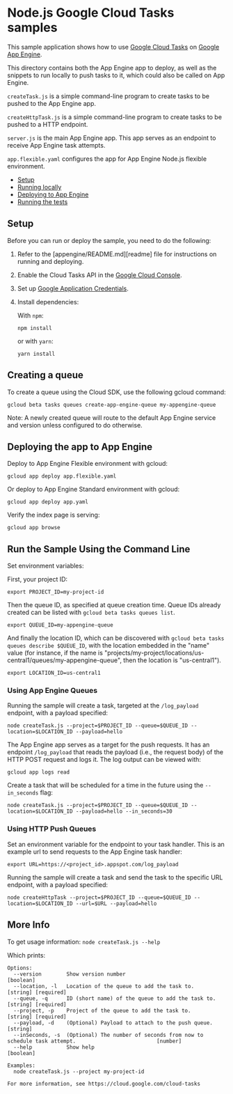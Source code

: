 # Node.js Google Cloud Tasks samples

This sample application shows how to use [Google Cloud Tasks](https://cloud.google.com/cloud-tasks/)
on [Google App Engine][appengine].

This directory
contains both the App Engine app to deploy, as well as the snippets to run
locally to push tasks to it, which could also be called on App Engine.

`createTask.js` is a simple command-line program to create tasks to be pushed to
the App Engine app.

`createHttpTask.js` is a simple command-line program to create tasks to be pushed to
a HTTP endpoint.

`server.js` is the main App Engine app. This app serves as an endpoint to
receive App Engine task attempts.

`app.flexible.yaml` configures the app for App Engine Node.js flexible
environment.

* [Setup](#setup)
* [Running locally](#running-locally)
* [Deploying to App Engine](#deploying-to-app-engine)
* [Running the tests](#running-the-tests)

## Setup

Before you can run or deploy the sample, you need to do the following:

1.  Refer to the [appengine/README.md][readme] file for instructions on
    running and deploying.
1.  Enable the Cloud Tasks API in the [Google Cloud Console](https://console.cloud.google.com/apis/api/tasks.googleapis.com).
1.  Set up [Google Application Credentials](https://cloud.google.com/docs/authentication/getting-started).
1.  Install dependencies:

    With `npm`:

        npm install

    or with `yarn`:

        yarn install

## Creating a queue

To create a queue using the Cloud SDK, use the following gcloud command:

    gcloud beta tasks queues create-app-engine-queue my-appengine-queue

Note: A newly created queue will route to the default App Engine service and
version unless configured to do otherwise.

## Deploying the app to App Engine

Deploy to App Engine Flexible environment with gcloud:

    gcloud app deploy app.flexible.yaml

Or deploy to App Engine Standard environment with gcloud:

    gcloud app deploy app.yaml

Verify the index page is serving:

    gcloud app browse

## Run the Sample Using the Command Line

Set environment variables:

First, your project ID:

```
export PROJECT_ID=my-project-id
```

Then the queue ID, as specified at queue creation time. Queue IDs already
created can be listed with `gcloud beta tasks queues list`.

```
export QUEUE_ID=my-appengine-queue
```

And finally the location ID, which can be discovered with
`gcloud beta tasks queues describe $QUEUE_ID`, with the location embedded in
the "name" value (for instance, if the name is
"projects/my-project/locations/us-central1/queues/my-appengine-queue", then the
location is "us-central1").

```
export LOCATION_ID=us-central1
```

### Using App Engine Queues
Running the sample will create a task, targeted at the `/log_payload`
endpoint, with a payload specified:

```
node createTask.js --project=$PROJECT_ID --queue=$QUEUE_ID --location=$LOCATION_ID --payload=hello
```

The App Engine app serves as a target for the push requests. It has an
endpoint `/log_payload` that reads the payload (i.e., the request body) of the
HTTP POST request and logs it. The log output can be viewed with:

    gcloud app logs read

Create a task that will be scheduled for a time in the future using the
`--in_seconds` flag:

```
node createTask.js --project=$PROJECT_ID --queue=$QUEUE_ID --location=$LOCATION_ID --payload=hello --in_seconds=30
```

### Using HTTP Push Queues

Set an environment variable for the endpoint to your task handler. This is an
example url to send requests to the App Engine task handler:
```
export URL=https://<project_id>.appspot.com/log_payload
```

Running the sample will create a task and send the task to the specific URL
endpoint, with a payload specified:

```
node createHttpTask --project=$PROJECT_ID --queue=$QUEUE_ID --location=$LOCATION_ID --url=$URL --payload=hello
```

## More Info

To get usage information: `node createTask.js --help`

Which prints:

```
Options:
  --version        Show version number                                                                         [boolean]
  --location, -l   Location of the queue to add the task to.                                         [string] [required]
  --queue, -q      ID (short name) of the queue to add the task to.                                  [string] [required]
  --project, -p    Project of the queue to add the task to.                                          [string] [required]
  --payload, -d    (Optional) Payload to attach to the push queue.                                              [string]
  --inSeconds, -s  (Optional) The number of seconds from now to schedule task attempt.                          [number]
  --help           Show help                                                                                   [boolean]

Examples:
  node createTask.js --project my-project-id

For more information, see https://cloud.google.com/cloud-tasks
```

[appengine]: https://cloud.google.com/appengine/docs/nodejs
[appengine-std]: https://cloud.google.com/appengine/docs/standard/nodejs

